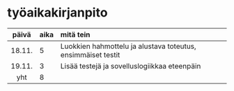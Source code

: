 # työaikakirjanpito

| päivä | aika | mitä tein  |
| :----:|:-----| :-----|
| 18.11. | 5    | Luokkien hahmottelu ja alustava toteutus, ensimmäiset testit |
| 19.11. | 3    | Lisää testejä ja sovelluslogiikkaa eteenpäin |
| yht   | 8   | | 
